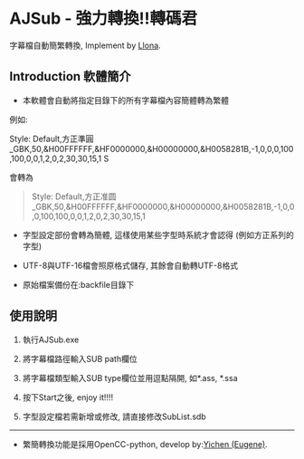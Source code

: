 # AJSub - 強力轉換!!轉碼君

字幕檔自動簡繁轉換, Implement by [Llona](https://github.com/Llona/AJ-sub).

## Introduction 軟體簡介

- 本軟體會自動將指定目錄下的所有字幕檔內容簡體轉為繁體

例如:
> 
Style: Default,方正準圓_GBK,50,&H00FFFFFF,&HF0000000,&H00000000,&H0058281B,-1,0,0,0,100,100,0,0,1,2,0,2,30,30,15,1
S

會轉為

> Style: Default,方正准圆_GBK,50,&H00FFFFFF,&HF0000000,&H00000000,&H0058281B,-1,0,0,0,100,100,0,0,1,2,0,2,30,30,15,1

- 字型設定部份會轉為簡體, 這樣使用某些字型時系統才會認得 (例如方正系列的字型)

- UTF-8與UTF-16檔會照原格式儲存, 其餘會自動轉UTF-8格式

- 原始檔案備份在:backfile目錄下

## 使用說明

1. 執行AJSub.exe 

2. 將字幕檔路徑輸入SUB path欄位

3. 將字幕檔類型輸入SUB type欄位並用逗點隔開, 如*.ass, *.ssa

4. 按下Start之後, enjoy it!!!!

5. 字型設定檔若需新增或修改, 請直接修改SubList.sdb 

----------

- 繁簡轉換功能是採用OpenCC-python, develop by:[Yichen (Eugene)](https://github.com/yichen0831/opencc-python).
